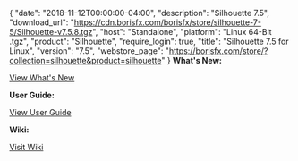 {
  "date": "2018-11-12T00:00:00-04:00",
  "description": "Silhouette 7.5",
  "download_url": "https://cdn.borisfx.com/borisfx/store/silhouette-7-5/Silhouette-v7.5.8.tgz",
  "host": "Standalone",
  "platform": "Linux 64-Bit .tgz",
  "product": "Silhouette",
  "require_login": true,
  "title": "Silhouette 7.5 for Linux",
  "version": "7.5",
  "webstore_page": "https://borisfx.com/store/?collection=silhouette&product=silhouette"
}
**What's New:**

<a href="https://cdn.borisfx.com/borisfx/store/silhouette-7-5/WhatsNew.pdf" target="_blank">View What's New</a>

**User Guide:**

<a href="https://cdn.borisfx.com/borisfx/store/silhouette-7-5/Silhouette-v7.5-UserGuide.pdf" target="_blank">View User Guide</a>


**Wiki:**

<a href="https://documentation.borisfx.com/wiki/sfx/" target="_blank">Visit Wiki</a>